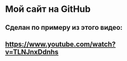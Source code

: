 # Мой сайт на GitHub
## Сделан по примеру из этого видео:
## https://www.youtube.com/watch?v=TLNJnxDdnhs
